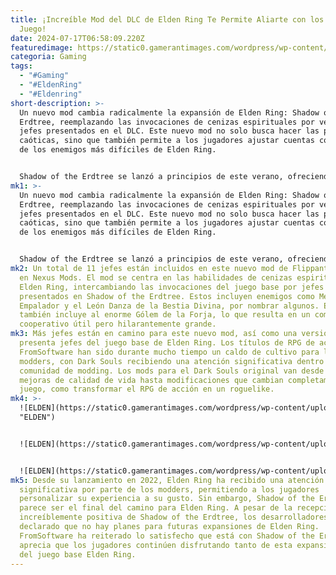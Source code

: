 ```yaml
---
title: ¡Increíble Mod del DLC de Elden Ring Te Permite Aliarte con los Jefes del
  Juego!
date: 2024-07-17T06:58:09.220Z
featuredimage: https://static0.gamerantimages.com/wordpress/wp-content/uploads/2024/07/elden-ring-3.jpg?q=49&fit=crop&w=1100&h=618&dpr=2
categoria: Gaming
tags:
  - "#Gaming"
  - "#EldenRing"
  - "#Eldenring"
short-description: >-
  Un nuevo mod cambia radicalmente la expansión de Elden Ring: Shadow of the
  Erdtree, reemplazando las invocaciones de cenizas espirituales por verdaderos
  jefes presentados en el DLC. Este nuevo mod no solo busca hacer las peleas más
  caóticas, sino que también permite a los jugadores ajustar cuentas con algunos
  de los enemigos más difíciles de Elden Ring.


  Shadow of the Erdtree se lanzó a principios de este verano, ofreciendo una increíble cantidad de contenido nuevo para que tanto los jugadores nuevos como los recurrentes de Elden Ring puedan disfrutar. Shadow of the Erdtree amplía la experiencia base de Elden Ring de varias maneras, proporcionando a los jugadores emocionantes nuevas armas, objetos, NPCs y, por supuesto, jefes. Shadow of the Erdtree ofrece un desafío significativo en este aspecto, enfrentando a los jugadores con lo que podría considerarse las peleas más difíciles que el desarrollador FromSoftware
mk1: >-
  Un nuevo mod cambia radicalmente la expansión de Elden Ring: Shadow of the
  Erdtree, reemplazando las invocaciones de cenizas espirituales por verdaderos
  jefes presentados en el DLC. Este nuevo mod no solo busca hacer las peleas más
  caóticas, sino que también permite a los jugadores ajustar cuentas con algunos
  de los enemigos más difíciles de Elden Ring.


  Shadow of the Erdtree se lanzó a principios de este verano, ofreciendo una increíble cantidad de contenido nuevo para que tanto los jugadores nuevos como los recurrentes de Elden Ring puedan disfrutar. Shadow of the Erdtree amplía la experiencia base de Elden Ring de varias maneras, proporcionando a los jugadores emocionantes nuevas armas, objetos, NPCs y, por supuesto, jefes. Shadow of the Erdtree ofrece un desafío significativo en este aspecto, enfrentando a los jugadores con lo que podría considerarse las peleas más difíciles que el desarrollador FromSoftware haya diseñado. Sin embargo, Shadow of the Erdtree también ofrece a los jugadores varias herramientas para facilitar algunas de estas peleas, aunque el aumento en la dificultad seguramente será un punto conflictivo para algunos. Sin embargo, un nuevo mod cambia completamente estas peleas de jefes, convirtiendo a algunos de los jefes más temibles de Elden Ring en compañeros cooperativos amigables.
mk2: Un total de 11 jefes están incluidos en este nuevo mod de FlippantTunic22
  en Nexus Mods. El mod se centra en las habilidades de cenizas espirituales de
  Elden Ring, intercambiando las invocaciones del juego base por jefes
  presentados en Shadow of the Erdtree. Estos incluyen enemigos como Messmer el
  Empalador y el León Danza de la Bestia Divina, por nombrar algunos. El mod
  también incluye al enorme Gólem de la Forja, lo que resulta en un compañero
  cooperativo útil pero hilarantemente grande.
mk3: Más jefes están en camino para este nuevo mod, así como una versión que
  presenta jefes del juego base de Elden Ring. Los títulos de RPG de acción de
  FromSoftware han sido durante mucho tiempo un caldo de cultivo para los
  modders, con Dark Souls recibiendo una atención significativa dentro de la
  comunidad de modding. Los mods para el Dark Souls original van desde simples
  mejoras de calidad de vida hasta modificaciones que cambian completamente el
  juego, como transformar el RPG de acción en un roguelike.
mk4: >-
  ![ELDEN](https://static0.gamerantimages.com/wordpress/wp-content/uploads/2024/07/elden-ring-shadow-of-the-erdtree-_-official-gameplay-reveal-trailer-2.jpeg?q=49&fit=contain&w=750&h=415&dpr=2
  "ELDEN")


  ![ELDEN](https://static0.gamerantimages.com/wordpress/wp-content/uploads/2024/07/elden-ring-shadow-of-the-erdtree-_-official-gameplay-reveal-trailer-1.jpeg?q=49&fit=contain&w=750&h=415&dpr=2 "ELDEN")


  ![ELDEN](https://static0.gamerantimages.com/wordpress/wp-content/uploads/2024/07/elden-ring-shadow-of-the-erdtree-_-official-gameplay-reveal-trailer.jpg?q=49&fit=contain&w=750&h=415&dpr=2 "ELDEN")
mk5: Desde su lanzamiento en 2022, Elden Ring ha recibido una atención
  significativa por parte de los modders, permitiendo a los jugadores
  personalizar su experiencia a su gusto. Sin embargo, Shadow of the Erdtree
  parece ser el final del camino para Elden Ring. A pesar de la recepción
  increíblemente positiva de Shadow of the Erdtree, los desarrolladores han
  declarado que no hay planes para futuras expansiones de Elden Ring.
  FromSoftware ha reiterado lo satisfecho que está con Shadow of the Erdtree y
  aprecia que los jugadores continúen disfrutando tanto de esta expansión como
  del juego base Elden Ring.
---
```

